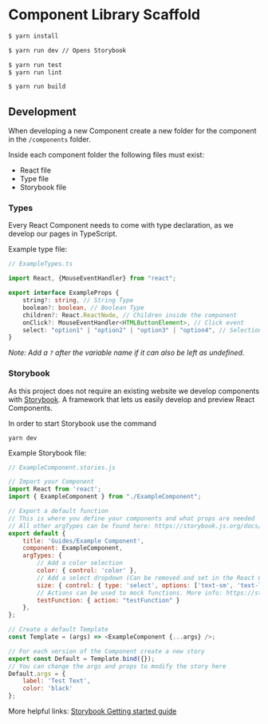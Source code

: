 # Component Library Scaffold

```bash
$ yarn install

$ yarn run dev // Opens Storybook

$ yarn run test
$ yarn run lint

$ yarn run build
```

## Development
When developing a new Component create a new folder for the component in the `/components` folder.

Inside each component folder the following files must exist:
- React file
- Type file
- Storybook file

### Types
Every React Component needs to come with type declaration, as we develop our pages in 
TypeScript. 

Example type file:
```ts
// ExampleTypes.ts

import React, {MouseEventHandler} from "react";

export interface ExampleProps {
    string?: string, // String Type
    boolean?: boolean, // Boolean Type
    children?: React.ReactNode, // Children inside the component
    onClick?: MouseEventHandler<HTMLButtonElement>, // Click event
    select: "option1" | "option2" | "option3" | "option4", // Selection from differnet options
}
```
_Note: Add a `?` after the variable name if it can also be left as undefined._

### Storybook
As this project does not require an existing website we develop components with
[Storybook](https://storybook.js.org/). A framework that lets us easily develop and preview
React Components.

In order to start Storybook use the command

```shell
yarn dev
```

Example Storybook file:

```js
// ExampleComponent.stories.js

// Import your Component
import React from 'react';
import { ExampleComponent } from "./ExampleComponent";

// Export a default function
// This is where you define your components and what props are needed
// All other argTypes can be found here: https://storybook.js.org/docs/react/essentials/controls#annotation
export default {
    title: 'Guides/Example Component',
    component: ExampleComponent,
    argTypes: {
        // Add a color selection
        color: { control: 'color' },
        // Add a select dropdown (Can be removed and set in the React Component)
        size: { control: { type: 'select', options: ['text-sm', 'text-lg', 'text-2xl'] } },
        // Actions can be used to mock functions. More info: https://storybook.js.org/docs/react/essentials/actions
        testFunction: { action: "testFunction" }
    },
};

// Create a default Template
const Template = (args) => <ExampleComponent {...args} />;

// For each version of the Component create a new story
export const Default = Template.bind({});
// You can change the args and props to modify the story here
Default.args = {
    label: 'Test Text',
    color: 'black'
};
```
More helpful links: [Storybook Getting started guide](https://storybook.js.org/docs/react/writing-stories/introduction)
